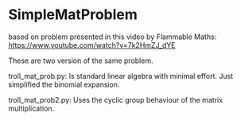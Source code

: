 # SimpleMatProblem

based on problem presented in this video by Flammable Maths:
https://www.youtube.com/watch?v=7k2HmZJ_dYE

These are two version of the same problem.

troll_mat_prob.py: Is standard linear algebra with minimal effort. Just simplified the binomial expansion.

troll_mat_prob2.py: Uses the cyclic group behaviour of the matrix multiplication.
